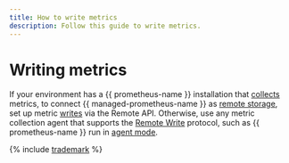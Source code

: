 ```yaml
---
title: How to write metrics
description: Follow this guide to write metrics.
---
```


# Writing metrics



If your environment has a {{ prometheus-name }} installation that [collects](https://prometheus.io/docs/prometheus/latest/configuration/configuration/#scrape_config) metrics, to connect {{ managed-prometheus-name }} as [remote storage](https://prometheus.io/docs/prometheus/latest/storage/#remote-storage-integrations), set up metric [writes](remote-write.md) via the Remote API. Otherwise, use any metric collection agent that supports the [Remote Write](https://prometheus.io/docs/prometheus/latest/configuration/configuration/#remote_write) protocol, such as {{ prometheus-name }} run in [agent mode](https://prometheus.io/docs/prometheus/latest/feature_flags/#prometheus-agent).

{% include [trademark](../../../../_includes/monitoring/trademark.md) %}
